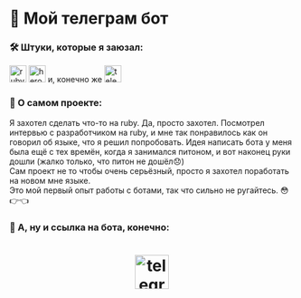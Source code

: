 # 🤖 Мой телеграм бот
<h3 align="left">🛠 Штуки, которые я заюзал:</h3>
<a href="https://www.ruby-lang.org/" target="_blank"><img src="https://raw.githubusercontent.com/dereknguyen269/dereknguyen269/master/images/ruby.png" alt="ruby" width="30" height="30"/></a>
<a href="https://www.heroku.com/" target="_blank"><img src="https://img.icons8.com/color/48/000000/heroku.png" alt="heroku" width="30" height="30"/></a>
и, конечно же 
<a href="https://telegram.org/" target="_blank"><img src="https://img.icons8.com/color/48/000000/telegram-app--v3.png" alt="telegram" width="30" height="30"/></a>

<h3 align="left">📄 О самом проекте:</h3>
Я захотел сделать что-то на ruby. Да, просто захотел. Посмотрел интервью с разработчиком на ruby, и мне так понравилось как он говорил об языке, что я решил попробовать.
Идея написать бота у меня была ещё с тех времён, когда я занимался питоном, и вот наконец руки дошли (жалко только, что питон не дошёл😞)</br>
Сам проект не то чтобы очень серьёзный, просто я захотел поработать на новом мне языке.</br>
Это мой первый опыт работы с ботами, так что сильно не ругайтесь. 😳👉👈

<h3 align="left">🔗 А, ну и ссылка на бота, конечно:</h3>
<h1 align="center">
<a href="https://t.me/hud0shnik_bot" target="_blank"><img src="https://img.icons8.com/external-vitaliy-gorbachev-blue-vitaly-gorbachev/60/000000/external-robot-support-vitaliy-gorbachev-blue-vitaly-gorbachev.png" alt="telegram" width="60" height="60"/></a>
</h1>
